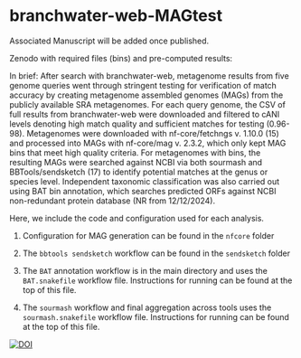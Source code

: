 # branchwater-web-MAGtest

Associated Manuscript will be added once published.

Zenodo with required files (bins) and pre-computed results: 


In brief:
After search with branchwater-web, metagenome results from five genome queries went through stringent testing for verification of match accuracy by creating metagenome assembled genomes (MAGs) from the publicly available SRA metagenomes. For each query genome, the CSV of full results from branchwater-web were downloaded and filtered to cANI levels denoting high match quality and sufficient matches for testing (0.96-98). Metagenomes were downloaded with nf-core/fetchngs v. 1.10.0 (15) and processed into MAGs with nf-core/mag v. 2.3.2, which only kept MAG bins that meet high quality criteria. For metagenomes with bins, the resulting MAGs were searched against NCBI via both sourmash and BBTools/sendsketch (17) to identify potential matches at the genus or species level. Independent taxonomic classification was also carried out using BAT bin annotation, which searches predicted ORFs against NCBI non-redundant protein database (NR from 12/12/2024).

Here, we include the code and configuration used for each analysis.

1. Configuration for MAG generation can be found in the `nfcore` folder

2. The `bbtools sendsketch` workflow can be found in the `sendsketch` folder

3. The `BAT` annotation workflow is in the main directory and uses the `BAT.snakefile` workflow file. Instructions for running can be found at the top of this file.

4. The `sourmash` workflow and final aggregation across tools uses the `sourmash.snakefile` workflow file. Instructions for running can be found at the top of this file.


[![DOI](https://zenodo.org/badge/DOI/10.5281/zenodo.17088951.svg)](https://doi.org/10.5281/zenodo.17088951)
